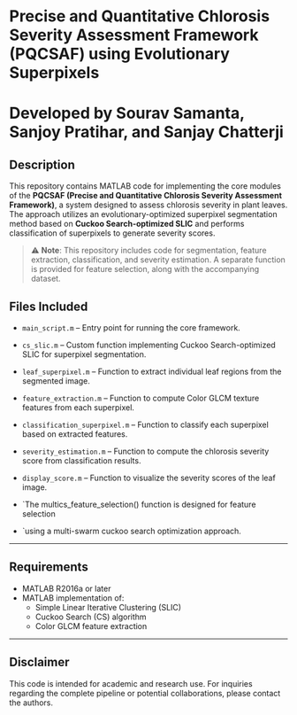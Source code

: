 # Precise and Quantitative Chlorosis Severity Assessment Framework (PQCSAF) using Evolutionary Superpixels
# Developed by Sourav Samanta, Sanjoy Pratihar, and Sanjay Chatterji
## Description

This repository contains MATLAB code for implementing the core modules of the **PQCSAF (Precise and Quantitative Chlorosis Severity Assessment Framework)**, a system designed to assess chlorosis severity in plant leaves. The approach utilizes an evolutionary-optimized superpixel segmentation method based on **Cuckoo Search-optimized SLIC** and performs classification of superpixels to generate severity scores.

> ⚠️ **Note**:  This repository includes code for segmentation, feature extraction, classification, and severity estimation. A separate function is provided for feature selection, along with the accompanying dataset.



## Files Included

- `main_script.m` – Entry point for running the core framework.
- `cs_slic.m` – Custom function implementing Cuckoo Search-optimized SLIC for superpixel segmentation.
- `leaf_superpixel.m` – Function to extract individual leaf regions from the segmented image.
- `feature_extraction.m` – Function to compute Color GLCM texture features from each superpixel.
- `classification_superpixel.m` – Function to classify each superpixel based on extracted features.
- `severity_estimation.m` – Function to compute the chlorosis severity score from classification results.
- `display_score.m` – Function to visualize the severity scores of the leaf image.

- `The multics_feature_selection() function is designed for feature selection 
- `using a multi-swarm cuckoo search optimization approach.

---

## Requirements

- MATLAB R2016a or later
- MATLAB implementation of:
  - Simple Linear Iterative Clustering (SLIC)
  - Cuckoo Search (CS) algorithm
  - Color GLCM feature extraction

---

## Disclaimer

This code is intended for academic and research use. For inquiries regarding the complete pipeline or potential collaborations, please contact the authors.

